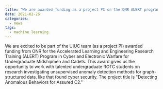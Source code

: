 ```yaml
---
title: "We are awarded funding as a project PI on the ONR ALERT program for undergraduate research!"
date: 2021-02-26
categories:
  - news
tags:
  - machine learning
---
```


We are excited to be part of the UIUC team (as a project PI) awarded funding from ONR for the Accelerated Learning and Engineering Research Training (ALERT) Program in Cyber and Electronic Warfare for Undergraduate Midshipmen and Cadets. This award gives us the opportunity to work with talented undergraduate ROTC students on research investigating unsupervised anomaly detection methods for graph-structured data, like that found cyber security. The project title is "Detecting Anomalous Behaviors for Assured C2."
